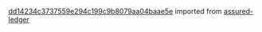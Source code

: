 [dd14234c3737559e294c199c9b8079aa04baae5e](https://github.com/insolar/assured-ledger/commit/dd14234c3737559e294c199c9b8079aa04baae5e) imported from [assured-ledger](https://github.com/insolar/assured-ledger)
